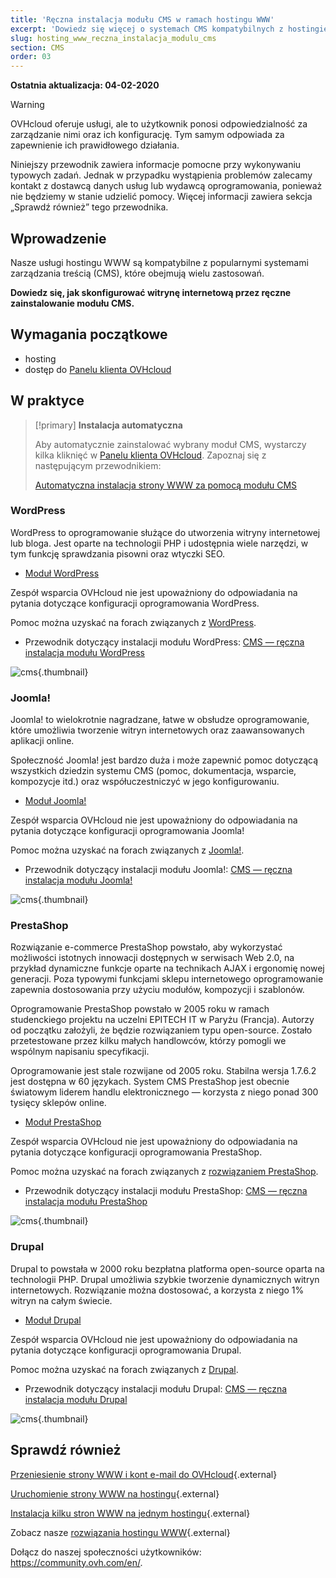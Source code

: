 ```yaml
---
title: 'Ręczna instalacja modułu CMS w ramach hostingu WWW'
excerpt: 'Dowiedz się więcej o systemach CMS kompatybilnych z hostingiem WWW'
slug: hosting_www_reczna_instalacja_modulu_cms
section: CMS
order: 03
---
```


**Ostatnia aktualizacja: 04-02-2020**

> [!warning]
>OVHcloud oferuje usługi, ale to użytkownik ponosi odpowiedzialność za zarządzanie nimi oraz ich konfigurację. Tym samym odpowiada za zapewnienie ich prawidłowego działania.
>
>Niniejszy przewodnik zawiera informacje pomocne przy wykonywaniu typowych zadań. Jednak w przypadku wystąpienia problemów zalecamy kontakt z dostawcą danych usług lub wydawcą oprogramowania, ponieważ nie będziemy w stanie udzielić pomocy. Więcej informacji zawiera sekcja „Sprawdź również” tego przewodnika.
>

## Wprowadzenie 

Nasze usługi hostingu WWW są kompatybilne z popularnymi systemami zarządzania treścią (CMS), które obejmują wielu zastosowań.

**Dowiedz się, jak skonfigurować witrynę internetową przez ręczne zainstalowanie modułu CMS.**

## Wymagania początkowe

- hosting
- dostęp do [Panelu klienta OVHcloud](https://www.ovh.com/auth/?action=gotomanager&from=https://www.ovh.pl/&ovhSubsidiary=pl)

## W praktyce


> [!primary]
>**Instalacja automatyczna**
>
>Aby automatycznie zainstalować wybrany moduł CMS, wystarczy kilka kliknięć w [Panelu klienta OVHcloud](https://www.ovh.com/auth/?action=gotomanager&from=https://www.ovh.pl/&ovhSubsidiary=pl). Zapoznaj się z następującym przewodnikiem:
>
>[Automatyczna instalacja strony WWW za pomocą modułu CMS](https://docs.ovh.com/pl/hosting/hosting_www_przewodniki_dotyczace_modulow_na_hostingu_www/)
>




### WordPress
WordPress to oprogramowanie służące do utworzenia witryny internetowej lub bloga. Jest oparte na technologii PHP i udostępnia wiele narzędzi, w tym funkcję sprawdzania pisowni oraz wtyczki SEO.


- [Moduł WordPress](https://www.ovhcloud.com/pl/web-hosting/uc-wordpress-website/)

Zespół wsparcia OVHcloud nie jest upoważniony do odpowiadania na pytania dotyczące konfiguracji oprogramowania WordPress.


Pomoc można uzyskać na forach związanych z [WordPress](https://wordpress.org/support/).


- Przewodnik dotyczący instalacji modułu WordPress: [CMS — ręczna instalacja modułu WordPress](https://docs.ovh.com/pl/hosting/cms_-_reczna_instalacja_modulu_wordpress/)



![cms](images/3379.png){.thumbnail}


### Joomla!
Joomla! to wielokrotnie nagradzane, łatwe w obsłudze oprogramowanie, które umożliwia tworzenie witryn internetowych oraz zaawansowanych aplikacji online.

Społeczność Joomla! jest bardzo duża i może zapewnić pomoc dotyczącą wszystkich dziedzin systemu CMS (pomoc, dokumentacja, wsparcie, kompozycje itd.) oraz współuczestniczyć w jego konfigurowaniu.


- [Moduł Joomla! ](https://www.ovhcloud.com/pl/web-hosting/uc-joomla-website/)

Zespół wsparcia OVHcloud nie jest upoważniony do odpowiadania na pytania dotyczące konfiguracji oprogramowania Joomla!


Pomoc można uzyskać na forach związanych z [Joomla!](http://forum.joomla.org/). 

- Przewodnik dotyczący instalacji modułu Joomla!: [CMS — ręczna instalacja modułu Joomla!](https://docs.ovh.com/pl/hosting/cms_-_reczna_instalacja_modulu_joomla/)



![cms](images/3380.png){.thumbnail}


### PrestaShop
Rozwiązanie e-commerce PrestaShop powstało, aby wykorzystać możliwości istotnych innowacji dostępnych w serwisach Web 2.0, na przykład dynamiczne funkcje oparte na technikach AJAX i ergonomię nowej generacji. Poza typowymi funkcjami sklepu internetowego oprogramowanie zapewnia dostosowania przy użyciu modułów, kompozycji i szablonów. 

Oprogramowanie PrestaShop powstało w 2005 roku w ramach studenckiego projektu na uczelni EPITECH IT w Paryżu (Francja). Autorzy od początku założyli, że będzie rozwiązaniem typu open-source. Zostało przetestowane przez kilku małych handlowców, którzy pomogli we wspólnym napisaniu specyfikacji.

Oprogramowanie jest stale rozwijane od 2005 roku. Stabilna wersja 1.7.6.2 jest dostępna w 60 językach. System CMS PrestaShop jest obecnie światowym liderem handlu elektronicznego — korzysta z niego ponad 300 tysięcy sklepów online.



- [Moduł PrestaShop](https://www.ovhcloud.com/pl/web-hosting/uc-prestashop-website/)

Zespół wsparcia OVHcloud nie jest upoważniony do odpowiadania na pytania dotyczące konfiguracji oprogramowania PrestaShop.


Pomoc można uzyskać na forach związanych z
[rozwiązaniem PrestaShop](https://www.prestashop.com/forums/).


- Przewodnik dotyczący instalacji modułu PrestaShop: [CMS — ręczna instalacja modułu PrestaShop](https://docs.ovh.com/pl/hosting/cms_-_reczna_instalacja_modulu_prestashop/)





![cms](images/3381.png){.thumbnail}


### Drupal
Drupal to powstała w 2000 roku bezpłatna platforma open-source oparta na technologii PHP. Drupal umożliwia szybkie tworzenie dynamicznych witryn internetowych. Rozwiązanie można dostosować, a korzysta z niego 1% witryn na całym świecie. 

-  [Moduł Drupal](https://www.ovhcloud.com/pl/web-hosting/uc-drupal-website/)

Zespół wsparcia OVHcloud nie jest upoważniony do odpowiadania na pytania dotyczące konfiguracji oprogramowania Drupal.

Pomoc można uzyskać na forach związanych z [Drupal](https://www.drupal.org).


-  Przewodnik dotyczący instalacji modułu Drupal: [CMS — ręczna instalacja modułu Drupal](https://docs.ovh.com/pl/hosting/cms_-_reczna_instalacja_modulu_drupal/)



![cms](images/3382.png){.thumbnail}




## Sprawdź również

[Przeniesienie strony WWW i kont e-mail do OVHcloud](https://docs.ovh.com/pl/hosting/przeniesienie-strony-www-do-ovh/){.external}

[Uruchomienie strony WWW na hostingu](https://docs.ovh.com/pl/hosting/hosting_www_umieszczenie_strony_w_internecie/){.external}

[Instalacja kilku stron WWW na jednym hostingu](https://docs.ovh.com/pl/hosting/konfiguracja-multisite-na-hostingu/){.external}

Zobacz nasze [rozwiązania hostingu WWW](https://www.ovhcloud.com/pl/web-hosting/){.external}

Dołącz do naszej społeczności użytkowników: <https://community.ovh.com/en/>.